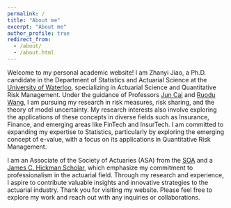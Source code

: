 ```yaml
---
permalink: /
title: "About me"
excerpt: "About me"
author_profile: true
redirect_from: 
  - /about/
  - /about.html
---
```

Welcome to my personal academic website! I am Zhanyi Jiao, a Ph.D. candidate in the Department of Statistics and Actuarial Science at the [University of Waterloo](https://uwaterloo.ca/statistics-and-actuarial-science/), specializing in Actuarial Science and Quantitative Risk Management. Under the guidance of Professors [Jun Cai](https://sas.uwaterloo.ca/~jcai/) and [Ruodu Wang](https://sas.uwaterloo.ca/~wang/index.html), I am pursuing my research in risk measures, risk sharing, and the theory of model uncertainty. My research interests also involve exploring the applications of these concepts in diverse fields such as Insurance, Finance, and emerging areas like FinTech and InsurTech. I am committed to expanding my expertise to Statistics, particularly by exploring the emerging concept of e-value, with a focus on its applications in Quantitative Risk Management.

I am an Associate of the Society of Actuaries (ASA) from the [SOA](https://www.soa.org/) and a [James C. Hickman Scholar](https://www.soa.org/resources/announcements/press-releases/2023/2023-hickman-scholars/), which emphasize my commitment to professionalism in the actuarial field. Through my research and experience, I aspire to contribute valuable insights and innovative strategies to the actuarial industry. Thank you for visiting my website. Please feel free to explore my work and reach out with any inquiries or collaborations.

